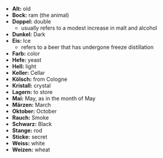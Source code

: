- **Alt:** old
- **Bock:** ram (the animal)
- **Doppel:** double
	- usually refers to a modest increase in malt and alcohol
- **Dunkel:** Dark
- **Eis:** Ice
	- refers to a beer that has undergone freeze distillation
- **Farb:** color
- **Hefe:** yeast
- **Hell:** light
- **Keller:** Cellar
- **Kölsch:** from Cologne
- **Kristall:** crystal
- **Lagern:** to store
- **Mai:** May, as in the month of May
- **Märzen:** March
- **Oktober:** October
- **Rauch:** Smoke
- **Schwarz:** Black
- **Stange:** rod
- **Sticke:** secret
- **Weiss:** white
- **Weizen:** wheat